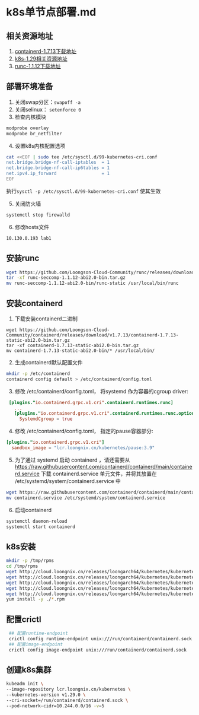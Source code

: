 # k8s单节点部署.md

## 相关资源地址

1. [containerd-1.7.13下载地址](https://github.com/Loongson-Cloud-Community/containerd/releases/download/v1.7.13/containerd-1.7.13-static-abi2.0-bin.tar.gz)
2. [k8s-1.29相关资源地址](http://cloud.loongnix.cn/releases/loongarch64/kubernetes/kubernetes/v1.29.0/)
3. [runc-1.1.12下载地址](https://github.com/Loongson-Cloud-Community/runc/releases/download/v1.1.12/runc-seccomp-1.1.12-abi2.0-bin.tar.gz)

## 部署环境准备

1. 关闭swap分区：`swapoff -a`
2. 关闭selinux： `setenforce 0`
3. 检查内核模块
```sh
modprobe overlay
modprobe br_netfilter
```
4. 设置k8s内核配置选项
```sh
cat <<EOF | sudo tee /etc/sysctl.d/99-kubernetes-cri.conf
net.bridge.bridge-nf-call-iptables  = 1
net.bridge.bridge-nf-call-ip6tables = 1
net.ipv4.ip_forward                 = 1
EOF
```
执行`sysctl -p /etc/sysctl.d/99-kubernetes-cri.conf` 使其生效

5. 关闭防火墙
```sh
systemctl stop firewalld
```

6. 修改hosts文件

```sh
10.130.0.193 lab1
```

## 安装runc

```sh
wget https://github.com/Loongson-Cloud-Community/runc/releases/download/v1.1.12/runc-seccomp-1.1.12-abi2.0-bin.tar.gz
tar -xf runc-seccomp-1.1.12-abi2.0-bin.tar.gz
mv runc-seccomp-1.1.12-abi2.0-bin/runc-static /usr/local/bin/runc
```

## 安装containerd

1. 下载安装containerd二进制
```
wget https://github.com/Loongson-Cloud-Community/containerd/releases/download/v1.7.13/containerd-1.7.13-static-abi2.0-bin.tar.gz
tar -xf containerd-1.7.13-static-abi2.0-bin.tar.gz
mv containerd-1.7.13-static-abi2.0-bin/* /usr/local/bin/
```

2. 生成containerd默认配置文件
```sh
mkdir -p /etc/containerd
containerd config default > /etc/containerd/config.toml
```

3. 修改 /etc/containerd/config.toml， 将systemd 作为容器的cgroup driver:

```toml
 [plugins."io.containerd.grpc.v1.cri".containerd.runtimes.runc]
   ...
   [plugins."io.containerd.grpc.v1.cri".containerd.runtimes.runc.options]
     SystemdCgroup = true
```

4. 修改 /etc/containerd/config.toml， 指定的pause容器部分:

```toml
[plugins."io.containerd.grpc.v1.cri"]
  sandbox_image = "lcr.loongnix.cn/kubernetes/pause:3.9"
```

5. 为了通过 systemd 启动 containerd ，请还需要从 https://raw.githubusercontent.com/containerd/containerd/main/containerd.service 下载 containerd.service 单元文件，并将其放置在 /etc/systemd/system/containerd.service 中

```sh
wget https://raw.githubusercontent.com/containerd/containerd/main/containerd.service
mv containerd.service /etc/systemd/system/containerd.service
```

6. 启动containerd

```sh
systemctl daemon-reload
systemctl start containerd
```

## k8s安装

```sh
mkdir -p /tmp/rpms
cd /tmp/rpms
wget http://cloud.loongnix.cn/releases/loongarch64/kubernetes/kubernetes/v1.29.0/cri-tools-1.29.0-0.loongarch64.rpm
wget http://cloud.loongnix.cn/releases/loongarch64/kubernetes/kubernetes/v1.29.0/kubeadm-1.29.0-0.loongarch64.rpm
wget http://cloud.loongnix.cn/releases/loongarch64/kubernetes/kubernetes/v1.29.0/kubectl-1.29.0-0.loongarch64.rpm
wget http://cloud.loongnix.cn/releases/loongarch64/kubernetes/kubernetes/v1.29.0/kubelet-1.29.0-0.loongarch64.rpm
wget http://cloud.loongnix.cn/releases/loongarch64/kubernetes/kubernetes/v1.29.0/kubernetes-cni-1.3.0-0.loongarch64.rpm
yum install -y ./*.rpm
```

## 配置crictl

```sh
 ## 配置runtime-endpoint
 crictl config runtime-endpoint unix:///run/containerd/containerd.sock
 ## 配置image-endpoint
 crictl config image-endpoint unix:///run/containerd/containerd.sock
```

## 创建k8s集群

```sh
kubeadm init \
--image-repository lcr.loongnix.cn/kubernetes \
--kubernetes-version v1.29.0 \
--cri-socket=/run/containerd/containerd.sock \
--pod-network-cidr=10.244.0.0/16 -v=5
```


